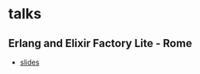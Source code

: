 # talks

## Erlang and Elixir Factory Lite - Rome

- [slides](embrace-the-database-with-ecto-2017-04-07/embrace-the-database-with-ecto-2017-04-07.pdf)
